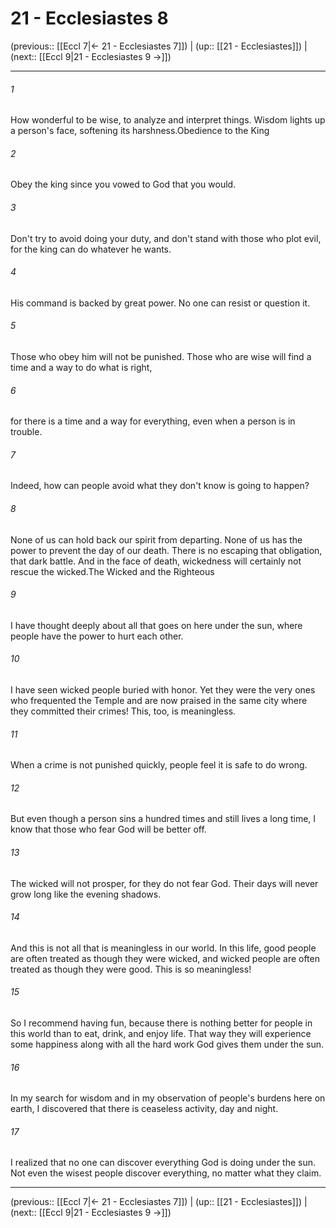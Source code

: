 # 21 - Ecclesiastes 8

(previous:: [[Eccl 7|← 21 - Ecclesiastes 7]]) | (up:: [[21 - Ecclesiastes]]) | (next:: [[Eccl 9|21 - Ecclesiastes 9 →]])

***


###### 1 
How wonderful to be wise, to analyze and interpret things. Wisdom lights up a person's face, softening its harshness.Obedience to the King 

###### 2 
Obey the king since you vowed to God that you would. 

###### 3 
Don't try to avoid doing your duty, and don't stand with those who plot evil, for the king can do whatever he wants. 

###### 4 
His command is backed by great power. No one can resist or question it. 

###### 5 
Those who obey him will not be punished. Those who are wise will find a time and a way to do what is right, 

###### 6 
for there is a time and a way for everything, even when a person is in trouble. 

###### 7 
Indeed, how can people avoid what they don't know is going to happen? 

###### 8 
None of us can hold back our spirit from departing. None of us has the power to prevent the day of our death. There is no escaping that obligation, that dark battle. And in the face of death, wickedness will certainly not rescue the wicked.The Wicked and the Righteous 

###### 9 
I have thought deeply about all that goes on here under the sun, where people have the power to hurt each other. 

###### 10 
I have seen wicked people buried with honor. Yet they were the very ones who frequented the Temple and are now praised in the same city where they committed their crimes! This, too, is meaningless. 

###### 11 
When a crime is not punished quickly, people feel it is safe to do wrong. 

###### 12 
But even though a person sins a hundred times and still lives a long time, I know that those who fear God will be better off. 

###### 13 
The wicked will not prosper, for they do not fear God. Their days will never grow long like the evening shadows. 

###### 14 
And this is not all that is meaningless in our world. In this life, good people are often treated as though they were wicked, and wicked people are often treated as though they were good. This is so meaningless! 

###### 15 
So I recommend having fun, because there is nothing better for people in this world than to eat, drink, and enjoy life. That way they will experience some happiness along with all the hard work God gives them under the sun. 

###### 16 
In my search for wisdom and in my observation of people's burdens here on earth, I discovered that there is ceaseless activity, day and night. 

###### 17 
I realized that no one can discover everything God is doing under the sun. Not even the wisest people discover everything, no matter what they claim.

***

(previous:: [[Eccl 7|← 21 - Ecclesiastes 7]]) | (up:: [[21 - Ecclesiastes]]) | (next:: [[Eccl 9|21 - Ecclesiastes 9 →]])
